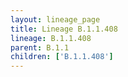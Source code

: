 ```yaml
---
layout: lineage_page
title: Lineage B.1.1.408
lineage: B.1.1.408
parent: B.1.1
children: ['B.1.1.408']
---
```

